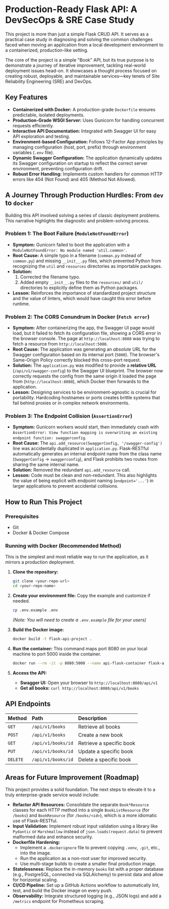 # Production-Ready Flask API: A DevSecOps & SRE Case Study

This project is more than just a simple Flask CRUD API. It serves as a practical case study in diagnosing and solving the common challenges faced when moving an application from a local development environment to a containerized, production-like setting.

The core of the project is a simple "Book" API, but its true purpose is to demonstrate a journey of iterative improvement, tackling real-world deployment issues head-on. It showcases a thought process focused on creating robust, deployable, and maintainable services—key tenets of Site Reliability Engineering (SRE) and DevOps.

## Key Features

*   **Containerized with Docker:** A production-grade `Dockerfile` ensures predictable, isolated deployments.
*   **Production-Grade WSGI Server:** Uses Gunicorn for handling concurrent requests efficiently.
*   **Interactive API Documentation:** Integrated with Swagger UI for easy API exploration and testing.
*   **Environment-based Configuration:** Follows 12-Factor App principles by managing configuration (host, port, prefix) through environment variables (`.env` file).
*   **Dynamic Swagger Configuration:** The application dynamically updates its Swagger configuration on startup to reflect the correct server environment, preventing configuration drift.
*   **Robust Error Handling:** Implements custom handlers for common HTTP errors like 404 (Not Found) and 405 (Method Not Allowed).

## A Journey Through Production Hurdles: From `dev` to `docker`

Building this API involved solving a series of classic deployment problems. This narrative highlights the diagnostic and problem-solving process.

### Problem 1: The Boot Failure (`ModuleNotFoundError`)

*   **Symptom:** Gunicorn failed to boot the application with a `ModuleNotFoundError: No module named 'util.common'`.
*   **Root Cause:** A simple typo in a filename (`comman.py` instead of `common.py`) and missing `__init__.py` files, which prevented Python from recognizing the `util` and `resources` directories as importable packages.
*   **Solution:**
    1.  Corrected the filename typo.
    2.  Added empty `__init__.py` files to the `resources/` and `util/` directories to explicitly define them as Python packages.
*   **Lesson:** Reinforces the importance of standardized project structure and the value of linters, which would have caught this error before runtime.

### Problem 2: The CORS Conundrum in Docker (`Fetch error`)

*   **Symptom:** After containerizing the app, the Swagger UI page would load, but it failed to fetch its configuration file, showing a CORS error in the browser console. The page at `http://localhost:8080` was trying to fetch a resource from `http://localhost:5000`.
*   **Root Cause:** The application was generating an *absolute* URL for the Swagger configuration based on its internal port (`5000`). The browser's Same-Origin Policy correctly blocked this cross-port request.
*   **Solution:** The `application.py` was modified to provide a **relative URL** (`/api/v1/swagger-config`) to the Swagger UI blueprint. The browser now correctly requests the config from the same origin it loaded the page from (`http://localhost:8080`), which Docker then forwards to the application.
*   **Lesson:** Designing services to be environment-agnostic is crucial for portability. Hardcoding hostnames or ports creates brittle systems that fail behind proxies or in complex network environments.

### Problem 3: The Endpoint Collision (`AssertionError`)

*   **Symptom:** Gunicorn workers would start, then immediately crash with `AssertionError: View function mapping is overwriting an existing endpoint function: swaggerconfig`.
*   **Root Cause:** The `api.add_resource(SwaggerConfig, '/swagger-config')` line was accidentally duplicated in `application.py`. Flask-RESTful automatically generates an internal endpoint name from the class name (`SwaggerConfig` -> `swaggerconfig`), and Flask prohibits two routes from sharing the same internal name.
*   **Solution:** Removed the redundant `api.add_resource` call.
*   **Lesson:** Code must be clean and non-redundant. This also highlights the value of being explicit with endpoint naming (`endpoint='...'`) in larger applications to prevent accidental collisions.

## How to Run This Project

### Prerequisites

*   Git
*   Docker & Docker Compose

### Running with Docker (Recommended Method)

This is the simplest and most reliable way to run the application, as it mirrors a production deployment.

1.  **Clone the repository:**
    ```bash
    git clone <your-repo-url>
    cd <your-repo-name>
    ```

2.  **Create your environment file:**
    Copy the example and customize if needed.
    ```bash
    cp .env.example .env
    ```
    *(Note: You will need to create a `.env.example` file for your users)*

3.  **Build the Docker image:**
    ```bash
    docker build -t flask-api-project .
    ```

4.  **Run the container:**
    This command maps port 8080 on your local machine to port 5000 inside the container.
    ```bash
    docker run --rm -it -p 8080:5000 --name api-flask-container flask-api-project
    ```

5.  **Access the API:**
    *   **Swagger UI:** Open your browser to `http://localhost:8080/api/v1`
    *   **Get all books:** `curl http://localhost:8080/api/v1/books`

## API Endpoints

| Method | Path               | Description                 |
| :----- | :----------------- | :-------------------------- |
| `GET`  | `/api/v1/books`    | Retrieve all books          |
| `POST` | `/api/v1/books`    | Create a new book           |
| `GET`  | `/api/v1/books/id` | Retrieve a specific book    |
| `PUT`  | `/api/v1/books/id` | Update a specific book      |
| `DELETE`| `/api/v1/books/id`| Delete a specific book      |

## Areas for Future Improvement (Roadmap)

This project provides a solid foundation. The next steps to elevate it to a truly enterprise-grade service would include:

*   **Refactor API Resources:** Consolidate the separate `Book*Resource` classes for each HTTP method into a single `BookListResource` (for `/books`) and `BookResource` (for `/books/<id>`), which is a more idiomatic use of Flask-RESTful.
*   **Input Validation:** Implement robust input validation using a library like `Pydantic` or `Marshmallow` instead of `json.loads(request.data)` to prevent malformed data and enhance security.
*   **Dockerfile Hardening:**
    *   Implement a `.dockerignore` file to prevent copying `.venv`, `.git`, etc., into the image.
    *   Run the application as a non-root user for improved security.
    *   Use multi-stage builds to create a smaller final production image.
*   **Statelessness:** Replace the in-memory `books` list with a proper database (e.g., PostgreSQL, connected via SQLAlchemy) to persist data and allow for horizontal scaling.
*   **CI/CD Pipeline:** Set up a GitHub Actions workflow to automatically lint, test, and build the Docker image on every push.
*   **Observability:** Integrate structured logging (e.g., JSON logs) and add a `/metrics` endpoint for Prometheus scraping.